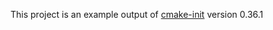 This project is an example output of
[cmake-init](https://github.com/friendlyanon/cmake-init) version 0.36.1
